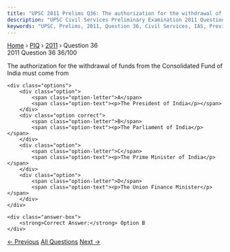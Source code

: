 ```yaml
---
title: "UPSC 2011 Prelims Q36: The authorization for the withdrawal of funds from the Conso..."
description: "UPSC Civil Services Preliminary Examination 2011 Question 36 with options and answer"
keywords: "UPSC, Prelims, 2011, Question 36, Civil Services, IAS, Previous Year Questions"
---
```


<nav class="breadcrumb">
    <a href="../../">Home</a>
    <span>›</span>
    <a href="../">PIQ</a>
    <span>›</span>
    <a href="./">2011</a>
    <span>›</span>
    <span>Question 36</span>
</nav>

<div class="question-header">
    <div class="question-meta">
        <span class="year-badge">2011</span>
        <span class="question-number">Question 36</span>
        <span class="progress">36/100</span>
    </div>
    <div class="progress-bar">
        <div class="progress-fill" style="width: 36.0%"></div>
    </div>
</div>

<div class="question-content">
    <div class="question-text">
        <p>The authorization for the withdrawal of funds from the Consolidated Fund of India must come from</p>
    </div>
    
    <div class="options">
        <div class="option">
            <span class="option-letter">A</span>
            <span class="option-text"><p>The President of India</p></span>
        </div>
        <div class="option correct">
            <span class="option-letter">B</span>
            <span class="option-text"><p>The Parliament of India</p></span>
        </div>
        <div class="option">
            <span class="option-letter">C</span>
            <span class="option-text"><p>The Prime Minister of India</p></span>
        </div>
        <div class="option">
            <span class="option-letter">D</span>
            <span class="option-text"><p>The Union Finance Minister</p></span>
        </div>
    </div>

    <div class="answer-box">
        <strong>Correct Answer:</strong> Option B
    </div>
</div>

<div class="question-nav">
    <a href="../q035-with-what-purpose-is-the-government-of-india-promo/" class="nav-btn prev">← Previous</a>
    <a href="../" class="nav-btn center">All Questions</a>
    <a href="../q037-all-revenues-received-by-the-union-government-by-w/" class="nav-btn next">Next →</a>
</div>
